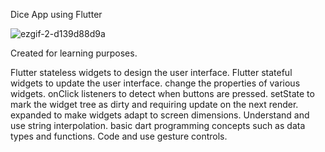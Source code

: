 Dice App using Flutter

![ezgif-2-d139d88d9a](https://user-images.githubusercontent.com/98897735/183259500-29287d73-686f-421f-9c47-507154250b73.gif)

Created for learning purposes.

Flutter stateless widgets to design the user interface.
Flutter stateful widgets to update the user interface.
change the properties of various widgets.
onClick listeners to detect when buttons are pressed.
setState to mark the widget tree as dirty and requiring update on the next render.
expanded to make widgets adapt to screen dimensions.
Understand and use string interpolation.
basic dart programming concepts such as data types and functions.
Code and use gesture controls.

